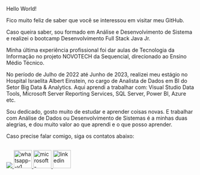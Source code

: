 Hello World!

Fico muito feliz de saber que você se interessou em visitar meu GitHub.

Caso queira saber, sou formado em Análise e Desenvolvimento de Sistema e realizei o bootcamp Desenvolvimento Full Stack Java Jr.

Minha última experiência profissional foi dar aulas de Tecnologia da Informação no projeto NOVOTECH da Sequencial, direcionado ao Ensino Médio Técnico. 

No período de Julho de 2022 até Junho de 2023, realizei meu estágio no Hospital Israelita Albert Einstein, no cargo de Analista de Dados em BI do Setor Big Data & Analytics. 
Aqui aprendi a trabalhar com: Visual Studio Data Tools, Microsoft Server Reporting Services, SQL Server, Power BI, Azure etc.

Sou dedicado, gosto muito de estudar e aprender coisas novas. E trabalhar com Análise de Dados ou Desenvolvimento de Sistemas é a minhas duas alegrias, e dou muito valor ao que aprendi e o que posso aprender.

Caso precise falar comigo, siga os contatos abaixo: 

##
<div>
  <a href="https://www.linkedin.com/in/lucas-amaro-5711611ab/">
    <img src="https://img.shields.io/badge/LinkedIn-0077B5?style=for-the-badge&logo=linkedin&logoColor=white" target="_blank">
  </a>
  <a href="https://wa.me/+5511956396531" target="_blank" class="whatsapp">
    <img width="48" height="48" src="https://img.icons8.com/color/48/whatsapp--v1.png" alt="whatsapp--v1"/>
  </a>
  <a href="mailto:lucash.96@hotmail.com" target="_blank" class="outlook">
    <img width="48" height="48" src="https://img.icons8.com/color/48/microsoft-outlook-2019--v2.png" alt="microsoft-outlook-2019--v2"/>
  </a>
  <a href="https://www.linkedin.com/in/lucas-amaro-5711611ab/" class="linkedin">
    <img width="48" height="48" src="https://img.icons8.com/color/48/linkedin.png" alt="linkedin"/>
  </a>
</div>

